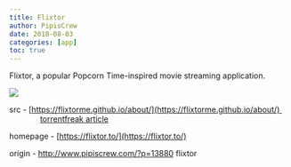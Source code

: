 ```yaml
---
title: Flixtor
author: PipisCrew
date: 2018-08-03
categories: [app]
toc: true
---
```


Flixtor, a popular Popcorn Time-inspired movie streaming application.

![](https://i.imgur.com/us5BOFC.png)

src - [https://flixtorme.github.io/about/](https://flixtorme.github.io/about/)                  [torrentfreak article](https://torrentfreak.com/flixtor-torrentlookup-shut-down-140617/)

homepage - [https://flixtor.to/](https://flixtor.to/)

origin - http://www.pipiscrew.com/?p=13880 flixtor